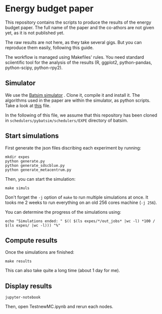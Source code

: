 
# Energy budget paper

This repository contains the scripts to produce the results of the energy budget paper.
The full name of the paper and the co-athors are not given yet, as it is not published yet.

The raw results are not here, as they take several gigs. But you can reproduce them easily, following this guide.


The workflow is managed using Makefiles' rules. You need standard sciientific tool for the analysis of the results (R, ggplot2, python-pandas, python-scipy, python-rpy2).


## Simulator

We use the [Batsim simulator](https://github.com/oar-team/batsim) . Clone it, compile it and install it.
The algorithms used in the paper are within the simulator, as python scripts. Take a look at [this](https://github.com/oar-team/batsim/blob/master/schedulers/pybatsim/schedulers/easyEnergyBudget.py) file.

In the following of this file, we assume that this repository has been cloned in `schedulers/pybatsim/schedulers/EXPE` directory of batsim.

## Start simulations

First generate the json files discribing each experiment by running:
```
mkdir expes
python generate.py
python generate_sdscblue.py
python generate_metacentrum.py
```
Then, you can start the simulation:
```
make simuls
```
Don't forget the `-j` option of `make` to run multiple simulations at once.
It tooks me 2 weeks to run everything on an old 256 cores machine (`-j 256`).

You can determine the progress of the simulations using:
```
echo "Simulations ended: " $(( $(ls expes/*/out_jobs* |wc -l) *100 / $(ls expes/ |wc -l))) "%"
```

## Compute results
Once the simulations are finished:
```
make results
```
This can also take quite a long time (about 1 day for me).

## Display results

```
jupyter-notebook
```
Then, open TestnewMC.ipynb and rerun each nodes.



